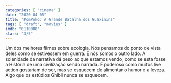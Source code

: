 ```yaml
---
categories: [ "cinema" ]
date: "2020-04-05"
title: "PomPoko: A Grande Batalha dos Guaxinins"
tags: [ "draft", "movies" ]
imdb: "0110008"
stars: "3/5"
---
```

Um dos melhores filmes sobre ecologia. Nós pensamos do ponto de vista deles como se estivessem em guerra. E nós somos o outro lado. A solenidade da narrativa dá peso ao que estamos vendo, como se esta fosse a História de uma civilização sendo narrada. É poderoso como muitos live action gostariam de ser, mas se esquecem de alimentar o humor e a leveza. Algo que os estúdios Ghibli nunca se esquecem.
